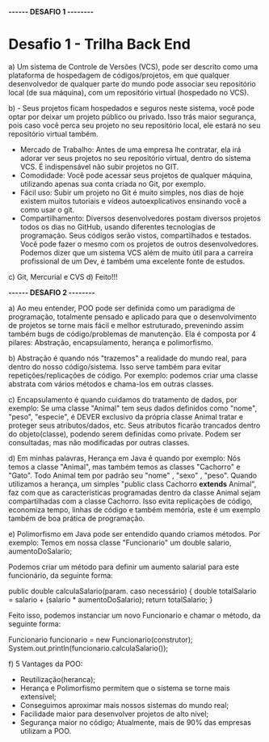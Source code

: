 <strong>------ DESAFIO 1 --------</strong>

<h1>Desafio 1 - Trilha Back End</h1>

a) Um sistema de Controle de Versões (VCS), pode ser descrito como uma plataforma de hospedagem de códigos/projetos, em que qualquer desenvolvedor de qualquer parte do mundo pode associar seu repositório local (de sua máquina), com um repositório virtual (hospedado no VCS).

b) - Seus projetos ficam hospedados e seguros neste sistema, você pode optar por deixar um projeto público ou privado. Isso trás maior segurança, pois caso você perca seu projeto no seu repositório local, ele estará no seu repositório virtual também.
   - Mercado de Trabalho: Antes de uma empresa lhe contratar, ela irá adorar ver seus projetos no seu repositório virtual, dentro do sistema VCS. É indispensável não subir projetos no GIT.
   - Comodidade: Você pode acessar seus projetos de qualquer máquina, utilizando apenas sua conta criada no Git, por exemplo.
   - Fácil uso: Subir um projeto no Git é muito simples, nos dias de hoje existem muitos tutoriais e vídeos autoexplicativos ensinando você a como usar o git.
   - Compartilhamento: Diversos desenvolvedores postam diversos projetos todos os dias no GitHub, usando diferentes tecnologias de programação. Seus códigos serão vistos, compartilhados e testados. Você pode fazer o mesmo com os projetos de outros desenvolvedores. Podemos dizer que um sistema VCS além de muito útil para a carreira profissional de um Dev, é também uma excelente fonte de estudos.

   c) Git, Mercurial e CVS
   d) Feito!!! 

   <strong>------ DESAFIO 2 --------</strong>

   a) Ao meu entender, POO pode ser definida como um paradigma de programação, totalmente pensado e aplicado para que o desenvolvimento de projetos se torne mais fácil e melhor estruturado, prevenindo assim também bugs de código/problemas de manutenção.
   Ela é composta por 4 pilares: Abstração, encapsulamento, herança e polimorfismo.

   b) Abstração é quando nós "trazemos" a realidade do mundo real, para dentro do nosso código/sistema. Isso serve também para evitar repetições/replicações de código. Por exemplo: podemos criar uma classe abstrata com vários métodos e chama-los em outras classes.

   c) Encapsulamento é quando cuidamos do tratamento de dados, por exemplo: Se uma classe "Animal" tem seus dados definidos como "nome", "peso", "especie", é DEVER exclusivo da própria classe Animal tratar e proteger seus atributos/dados, etc. Seus atributos ficarão trancados dentro do objeto(classe), podendo serem definidas como private. Podem ser consultadas, mas não modificadas por outras classes.

   d) Em minhas palavras, Herança em Java é quando por exemplo: Nós temos a classe "Animal", mas também temos as classes "Cachorro" e "Gato". Todo Animal tem por padrão seu "nome" , "sexo" , "peso". Quando utilizamos a herança, um simples "public class Cachorro <strong>extends</strong> Animal", faz com que as características programadas dentro da classe Animal sejam compartilhadas com a classe Cachorro. Isso evita replicações de código, economiza tempo, linhas de código e também memória, este é um exemplo também de boa prática de programação.

   e) Polimorfismo em Java pode ser entendido quando criamos métodos. Por exemplo: Temos em nossa classe "Funcionario" um double salario, aumentoDoSalario;

   Podemos criar um método para definir um aumento salarial para este funcionário, da seguinte forma:
   
   public double calculaSalario(param. caso necessário) {
      double totalSalario = salario + (salario * aumentoDoSalario); 
      return totalSalario;
   }

   Feito isso, podemos instanciar um novo Funcionario e chamar o método, da seguinte forma:

   Funcionario funcionario = new Funcionario(construtor);
   System.out.println(funcionario.calculaSalario());

f) 5 Vantages da POO:
   - Reutilização(heranca);
   - Herança e Polimorfismo permitem que o sistema se torne mais extensível;
   - Conseguimos aproximar mais nossos sistemas do mundo real;
   - Facilidade maior para desenvolver projetos de alto nível;
   - Segurança maior no código;
   Atualmente, mais de 90% das empresas utilizam a POO.

